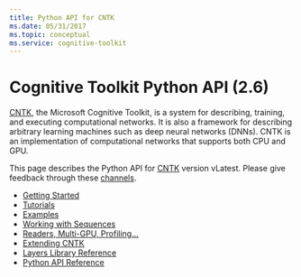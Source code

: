 ```yaml
---
title: Python API for CNTK
ms.date: 05/31/2017
ms.topic: conceptual
ms.service: cognitive-toolkit
---
```


# Cognitive Toolkit Python API (2.6)

[CNTK](/cognitive-toolkit), the Microsoft Cognitive Toolkit, is a system for describing, training,
and executing computational networks. It is also a framework for describing
arbitrary learning machines such as deep neural networks (DNNs). CNTK is an
implementation of computational networks that supports both CPU and GPU.
 
This page describes the Python API for [CNTK](/cognitive-toolkit) version vLatest.
Please give feedback through these [channels](/cognitive-toolkit/feedback-channels).

   - [Getting Started](gettingstarted.md)
   - [Tutorials](tutorials.md)
   - [Examples](examples.md)
   - [Working with Sequences](sequence.md)
   - [Readers, Multi-GPU, Profiling...](readersprofetc.md)
   - [Extending CNTK](extend.md)
   - [Layers Library Reference](layerref.md)
   - [Python API Reference](/python/api/cntk)
